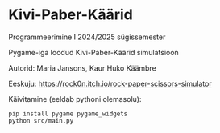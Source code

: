 # Kivi-Paber-Käärid
Programmeerimine I
2024/2025 sügissemester

Pygame-iga loodud Kivi-Paber-Käärid simulatsioon

Autorid: Maria Jansons, Kaur Huko Käämbre

Eeskuju: https://rock0n.itch.io/rock-paper-scissors-simulator

Käivitamine (eeldab pythoni olemasolu):
```console
pip install pygame pygame_widgets
python src/main.py
```